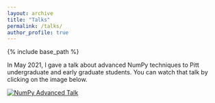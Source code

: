 ```yaml
---
layout: archive
title: "Talks"
permalink: /talks/
author_profile: true
---
```


{% include base_path %}

In May 2021, I gave a talk about advanced NumPy techniques to Pitt undergraduate and early graduate students. You can watch that talk by clicking on the image below.

[![NumPy Advanced Talk](https://user-images.githubusercontent.com/43174828/128359886-1b0699a5-a49d-4e59-a07e-e613809c8bab.png)](https://www.youtube.com/watch?v=VputXvlVM2w "NumPy Advanced - Zach Lewis at Python Boot Camp 2021")
